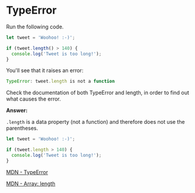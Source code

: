 # TypeError

Run the following code.



```js
let tweet = 'Woohoo! :-)';

if (tweet.length() > 140) {
  console.log('Tweet is too long!');
}
```

You'll see that it raises an error:

```js
TypeError: tweet.length is not a function

```

Check the documentation of both TypeError and length, in order to find out what causes the error.


**Answer:**

`.length` is a data property (not a function) and therefore does not use the parentheses. 

```js
let tweet = 'Woohoo! :-)';

if (tweet.length > 140) {
  console.log('Tweet is too long!');
}
```


[MDN - TypeError](https://developer.mozilla.org/en-US/docs/Web/JavaScript/Reference/Global_Objects/TypeError)

[MDN - Array: length](https://developer.mozilla.org/en-US/docs/Web/JavaScript/Reference/Global_Objects/Array/length)